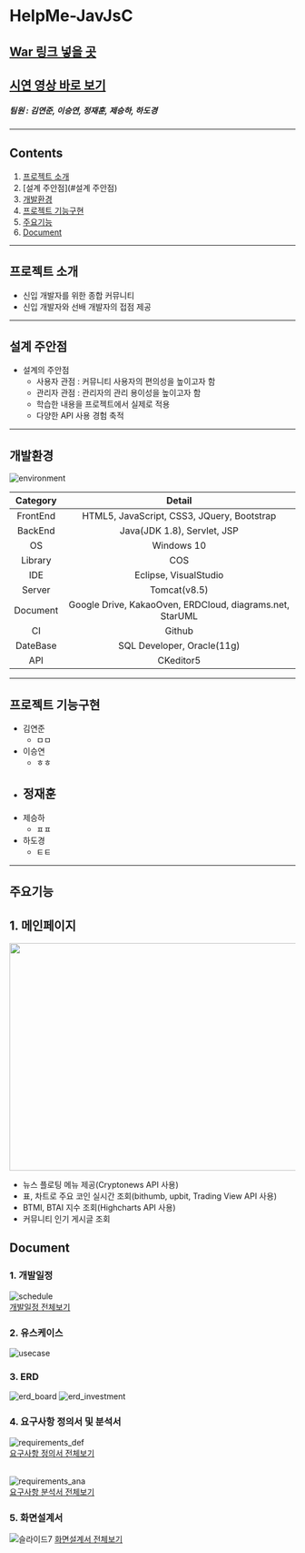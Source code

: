# HelpMe-JavJsC
## [War 링크 넣을 곳](http://www.naver.com)
## [시연 영상 바로 보기](http://www.naver.com) 
##### 팀원 : 김연준, 이승연, 정재훈, 제승하, 하도경
---
## Contents
1. [프로젝트 소개](#프로젝트-소개)
2. [설계 주안점](#설계 주안점)
3. [개발환경](#개발환경)
4. [프로젝트 기능구현](#프로젝트-기능구현)
5. [주요기능](#주요기능)
6. [Document](#Document)
---
## 프로젝트 소개
- 신입 개발자를 위한 종합 커뮤니티
- 신입 개발자와 선배 개발자의 접점 제공

---
## 설계 주안점
* 설계의 주안점
  - 사용자 관점 : 커뮤니티 사용자의 편의성을 높이고자 함
  - 관리자 관점 : 관리자의 관리 용이성을 높이고자 함
  - 학습한 내용을 프로젝트에서 실제로 적용
  - 다양한 API 사용 경험 축적

---
## 개발환경
![environment](https://user-images.githubusercontent.com/82936574/125957241-02971626-a1f4-400a-95b4-8219c22470b7.png)


|Category|Detail|
|:--:|:--:|
|FrontEnd|HTML5, JavaScript, CSS3, JQuery, Bootstrap|
|BackEnd|Java(JDK 1.8), Servlet, JSP|
|OS|Windows 10|
|Library|COS|
|IDE|Eclipse, VisualStudio|
|Server|Tomcat(v8.5)|
|Document|Google Drive, KakaoOven, ERDCloud, diagrams.net, StarUML|
|CI|Github|
|DateBase|SQL Developer, Oracle(11g)|
|API| CKeditor5

---
## 프로젝트 기능구현
- 김연준
  - ㅁㅁ
- 이승연
  - ㅎㅎ
- 정재훈
  - 
- 제승하
  - ㅍㅍ
- 하도경
  - ㅌㅌ

---
## 주요기능
**1. 메인페이지**<br>
---
<left><img src=""  width="700" height="400" /></left>
- 뉴스 플로팅 메뉴 제공(Cryptonews API 사용)
- 표, 차트로 주요 코인 실시간 조회(bithumb, upbit, Trading View API 사용)
- BTMI, BTAI 지수 조회(Highcharts API 사용)
- 커뮤니티 인기 게시글 조회

## Document
### 1. 개발일정
![schedule]() <br>
[개발일정 전체보기]()

### 2. 유스케이스
![usecase]()

### 3. ERD
![erd_board]()
![erd_investment]()

### 4. 요구사항 정의서 및 분석서
![requirements_def]() <br>
[요구사항 정의서 전체보기]()<br><br>

![requirements_ana]() <br>
[요구사항 분석서 전체보기]()

### 5. 화면설계서
![슬라이드7]()
[화면설계서 전체보기]()
